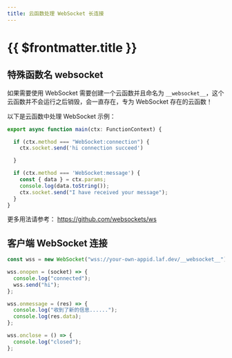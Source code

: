 ```yaml
---
title: 云函数处理 WebSocket 长连接
---
```


# {{ $frontmatter.title }}

## 特殊函数名 __websocket__ 
如果需要使用 WebSocket 需要创建一个云函数并且命名为 `__websocket__`，这个云函数并不会运行之后销毁，会一直存在，专为 WebSocket 存在的云函数！   

以下是云函数中处理 WebSocket 示例：
```ts
export async function main(ctx: FunctionContext) {

  if (ctx.method === "WebSocket:connection") {
    ctx.socket.send('hi connection succeed')

  }

  if (ctx.method === 'WebSocket:message') {
    const { data } = ctx.params;
    console.log(data.toString());
    ctx.socket.send("I have received your message");
  }
}
```

更多用法请参考： https://github.com/websockets/ws

## 客户端 WebSocket 连接
```ts
const wss = new WebSocket("wss://your-own-appid.laf.dev/__websocket__");

wss.onopen = (socket) => {
  console.log("connected");
  wss.send("hi");
};

wss.onmessage = (res) => {
  console.log("收到了新的信息......");
  console.log(res.data);
};

wss.onclose = () => {
  console.log("closed");
};
```